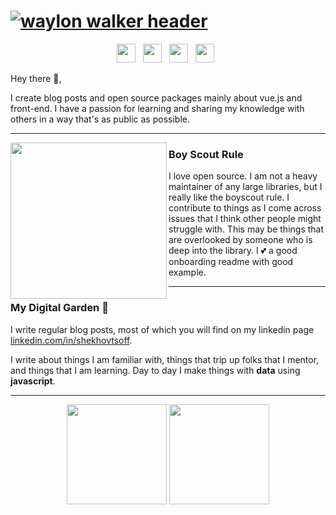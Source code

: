 

# [![waylon walker header](https://raw.githubusercontent.com/timurioukr/TimurShekhovtsov/main/timur_header1.png)](http://shehovtsoff.com)



<p align='center'>
<a href="https://instagram.com/user.tim.user"><img height="30" src="https://github.com/timurioukr/TimurShekhovtsov/blob/main/timur_icon1.png?raw=true"></a>&nbsp;&nbsp;
<a href="https://www.linkedin.com/in/shekhovtsoff/"><img height="30" src="https://github.com/WaylonWalker/WaylonWalker/blob/main/icon/linkedin.png?raw=true"></a>&nbsp;&nbsp;
<a href="http://shehovtsoff.com/"><img height="30" src="https://github.com/timurioukr/TimurShekhovtsov/blob/main/browser.png?raw=true"></a>&nbsp;&nbsp;
<a href="https://www.codewars.com/users/Shekhovtsov%20Timur"><img height="30" src="https://github.com/timurioukr/TimurShekhovtsov/blob/main/logo-square-red-big-dark-text-2e091298050b4a55869eb3c7d02e5cd21561b042f7692401fd9e3a2409078c39.png?raw=true"></a>&nbsp;&nbsp;

</p>

Hey there 👋,

I create blog posts and open source packages mainly about vue.js and front-end.  I have a passion for learning and sharing my knowledge with others in a way that's as public as possible.

  ---
 
 <p>
  <img width="250" align='left' src="https://github.com/WaylonWalker/WaylonWalker/blob/main/icon/hacktoberfest.png?raw=true">
</p>
 
### Boy Scout Rule

I love open source.  I am not a heavy maintainer of any large libraries, but I really like the boyscout rule.  I contribute to things as I come across issues that I think other people might struggle with.  This may be things that are overlooked by someone who is deep into the library.  I 💕 a good onboarding readme with good example.

 ---

### My Digital Garden 🌱

I write regular blog posts, most of which you will find on my linkedin page [linkedin.com/in/shekhovtsoff](https://www.linkedin.com/in/shekhovtsoff/).

I write about things I am familiar with, things that trip up folks that I mentor, and things that I am learning.  Day to day I make things with **data** using **javascript**. 

---

<p align="center">
    <img align="center" height="160px" src="https://github-readme-stats.vercel.app/api/top-langs/?username=timurioukr&layout=compact&theme=radical" />
    <img align="center" height="160px"  src="https://github-readme-stats.vercel.app/api?username=timurioukr&show_icons=true&theme=radical&&hide=contribs&count_private=true" />
  <p>
